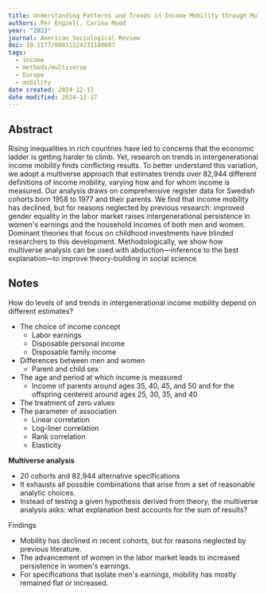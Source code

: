 ```yaml
---
title: Understanding Patterns and Trends in Income Mobility through Multiverse Analysis
authors: Per Engzell, Carina Mood
year: "2023"
journal: American Sociological Review
doi: 10.1177/00031224231180607
tags:
  - income
  - methods/multiverse
  - Europe
  - mobility
date created: 2024-12-12
date modified: 2024-12-17
---
```


## Abstract

Rising inequalities in rich countries have led to concerns that the economic ladder is getting harder to climb. Yet, research on trends in intergenerational income mobility finds conflicting results. To better understand this variation, we adopt a multiverse approach that estimates trends over 82,944 different definitions of income mobility, varying how and for whom income is measured. Our analysis draws on comprehensive register data for Swedish cohorts born 1958 to 1977 and their parents. We find that income mobility has declined, but for reasons neglected by previous research: improved gender equality in the labor market raises intergenerational persistence in women's earnings and the household incomes of both men and women. Dominant theories that focus on childhood investments have blinded researchers to this development. Methodologically, we show how multiverse analysis can be used with abduction—inference to the best explanation—to improve theory-building in social science.

## Notes

How do levels of and trends in intergenerational income mobility depend on different estimates?

- The choice of income concept
  - Labor earnings
  - Disposable personal income
  - Disposable family income
- Differences between men and women
  - Parent and child sex
- The age and period at which income is measured
  - Income of parents around ages 35, 40, 45, and 50 and for the offspring centered around ages 25, 30, 35, and 40
- The treatment of zero values
- The parameter of association
  - Linear correlation
  - Log-liner correlation
  - Rank correlation
  - Elasticity

**Multiverse analysis**
- 20 cohorts and 82,944 alternative specifications
- It exhausts all possible combinations that arise from a set of reasonable analytic choices.
- Instead of testing a given hypothesis derived from theory, the multiverse analysis asks: what explanation best accounts for the sum of results?

Findings

- Mobility has declined in recent cohorts, but for reasons neglected by previous literature.
- The advancement of women in the labor market leads to increased persistence in women's earnings.
- For specifications that isolate men's earnings, mobility has mostly remained flat or increased.
